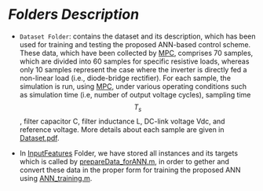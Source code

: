 # *Folders Description*
* `Dataset Folder`: contains the dataset and its description, which has been used for training and testing the proposed ANN-based control scheme. These data, which have been collected by [MPC](https://github.com/IhabMohamed/MPC-3-Phase-Inverters), comprises 70 samples, which are divided into 60 samples for specific resistive loads, whereas only 10 samples represent the case where the inverter is directly fed a non-linear load (i.e., diode-bridge rectifier). For each sample, the simulation is run, using [MPC](https://github.com/IhabMohamed/MPC-3-Phase-Inverters), under various operating conditions such as simulation time (i.e, number of output voltage cycles), sampling time $$T_s$$, filter capacitor C, filter inductance L, DC-link voltage Vdc, and reference voltage. More details about each sample are given in
[Dataset.pdf](Dataset/Dataset.pdf). 

* In [InputFeatures](Dataset/InputFeatures) Folder, we have stored all instances and its targets which is called by [prepareData_forANN.m](prepareData_forANN.m), in order to gether and convert these data in the proper form for training the proposed ANN using [ANN_training.m](ANN_training.m).    

